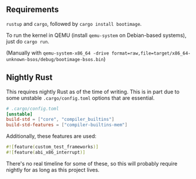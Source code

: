 ## Requirements

`rustup` and `cargo`, followed by `cargo install bootimage`.

To run the kernel in QEMU (install `qemu-system` on Debian-based systems), just do `cargo run`.

(Manually with `qemu-system-x86_64 -drive format=raw,file=target/x86_64-unknown-bsos/debug/bootimage-bsos.bin`)

## Nightly Rust

This requires nightly Rust as of the time of writing. This is in part due to some unstable `.cargo/config.toml` options that are essential.

```toml
# .cargo/config.toml
[unstable]
build-std = ["core", "compiler_builtins"]
build-std-features = ["compiler-builtins-mem"]
```

Additionally, these features are used:

```rust
#![feature(custom_test_frameworks)]
#![feature(abi_x86_interrupt)]
```

There's no real timeline for some of these, so this will probably require nightly for as long as this project lives.


